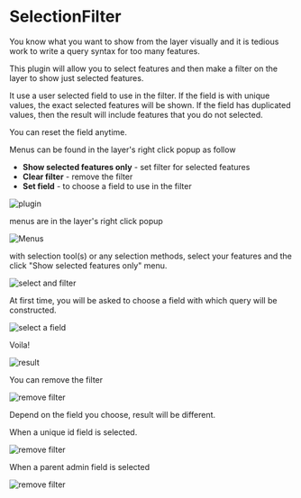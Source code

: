 # SelectionFilter
 You know what you want to show from the layer visually and it is tedious work to write a query syntax for too many features.

 This plugin will allow you to select features and then make a filter on the layer to show just selected features.
 
 It use a user selected field to use in the filter. If the field is with unique values, the exact selected features will be shown. If the field has duplicated values, then the result will include features that you do not selected.

 You can reset the field anytime.

Menus can be found in the layer's right click popup as follow
 - **Show selected features only** - set filter for selected features
 - **Clear filter** - remove the filter
 - **Set field** - to choose a field to use in the filter

![plugin](images/plugin.jpg)

menus are in the layer's right click popup

![Menus](images/menus.jpg)

with selection tool(s) or any selection methods, select your features and the click "Show selected features only" menu.

![select and filter](images/select_and_filter.jpg)

At first time, you will be asked to choose a field with which query will be constructed.

![select a field](images/select_a_field.jpg)

Voila!

![result](images/results.jpg)

You can remove the filter

![remove filter](images/remove_filter.jpg)

Depend on the field you choose, result will be different.

When a unique id field is selected.

![remove filter](images/unique_field_results.jpg)

When a parent admin field is selected

![remove filter](images/nonunique_field_results.png)
